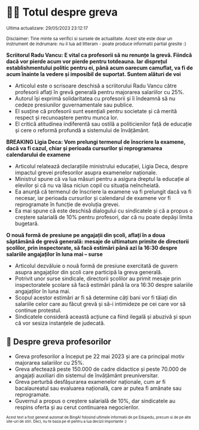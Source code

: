 # 👩‍🏫 Totul despre greva
<sub>Ultima actualizare: 29/05/2023 23:12:17</sub>

<sub>Disclaimer: Tine minte sa verifici si sursele de actualitate. Acest site este doar un instrument de indrumare: nu il lua ad litteram - poate produce informatii partial gresite :)</sub>

**Scriitorul Radu Vancu: E vital ca profesorii să nu renunțe la grevă. Fiindcă dacă vor pierde acum vor pierde pentru totdeauna. Iar disprețul establishmentului politic pentru ei, până acum oarecum camuflat, va fi de acum înainte la vedere și imposibil de suportat. Suntem alături de voi**
- Articolul este o scrisoare deschisă a scriitorului Radu Vancu către profesorii aflați în grevă generală pentru majorarea salariilor cu 25%.
- Autorul își exprimă solidaritatea cu profesorii și îi îndeamnă să nu cedeze presiunilor guvernamentale sau publice.
- El susține că profesorii sunt esențiali pentru societate și că merită respect și recunoaștere pentru munca lor.
- El critică atitudinea indiferentă sau ostilă a politicienilor față de educație și cere o reformă profundă a sistemului de învățământ.

**BREAKING Ligia Deca: Vom prelungi termenul de înscriere la examene, dacă va fi cazul, chiar și perioada cursurilor și reprogramarea calendarului de examene**
- Articolul relatează declarațiile ministrului educației, Ligia Deca, despre impactul grevei profesorilor asupra examenelor naționale.
- Ministrul spune că va lua măsuri pentru a asigura dreptul la educație al elevilor și că nu va lăsa niciun copil cu situația neîncheiată.
- Ea anunță că termenul de înscriere la examene va fi prelungit dacă va fi necesar, iar perioada cursurilor și calendarul de examene vor fi reprogramate în funcție de evoluția grevei.
- Ea mai spune că este deschisă dialogului cu sindicatele și că a propus o creștere salarială de 10% pentru profesori, dar că nu poate depăși limita bugetară.

**O nouă formă de presiune pe angajații din școli, aflați în a doua săptămână de grevă generală: mesaje de ultimatum primite de directorii școlilor, prin inspectorate, să facă estimări până azi la 16:30 despre salariile angajaților în luna mai – surse**
- Articolul dezvăluie o nouă formă de presiune exercitată de guvern asupra angajaților din școli care participă la greva generală.
- Potrivit unor surse sindicale, directorii școlilor au primit mesaje prin inspectoratele școlare să facă estimări până la ora 16:30 despre salariile angajaților în luna mai.
- Scopul acestor estimări ar fi să determine câți bani vor fi tăiați din salariile celor care au făcut grevă și să-i intimideze pe cei care vor să continue protestul.
- Sindicatele consideră această acțiune ca fiind ilegală și abuzivă și spun că vor sesiza instanțele de judecată.

## 🏫 Despre greva profesorilor
- Greva profesorilor a început pe 22 mai 2023 și are ca principal motiv majorarea salariilor cu 25%.
- Greva afectează peste 150.000 de cadre didactice și peste 70.000 de angajați auxiliari din sistemul de învățământ preuniversitar.
- Greva perturbă desfășurarea examenelor naționale, cum ar fi bacalaureatul sau evaluarea națională, care ar putea fi amânate sau reprogramate.
- Guvernul a propus o creștere salarială de 10%, dar sindicatele au respins oferta și au cerut continuarea negocierilor.


<sub><sub>Acest text a fost generat automat de BingAI folosind ultimele informatii de pe Edupedu, precum si de pe alte site-uri de stiri. Deci, nu te baza pe el pentru a lua decizii importante :)</sub></sub>
